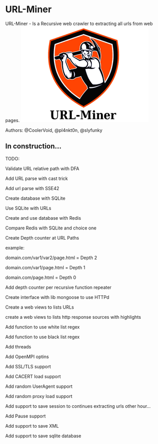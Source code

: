 URL-Miner
========

URL-Miner - Is a Recursive web crawler to extracting all urls from web pages.
![Alt text](https://github.com/CoolerVoid/urlminer/blob/master/doc/urlminer_logo.png)

Authors: @CoolerVoid, @pl4nkt0n, @slyfunky


In construction...
-------

TODO:

Validate URL relative path with DFA 

Add URL parse with cast trick 

Add url parse with SSE42 

Create database with SQLite 

Use SQLite with URLs

Create and use database with Redis

Compare Redis with SQLite and choice one

Create Depth counter at URL Paths

  example:
  
  domain.com/var1/var2/page.html  = Depth 2
  
  domain.com/var1/page.html = Depth 1
  
  domain.com/page.html = Depth 0
  
Add depth counter per recursive function repeater

Create interface with lib mongoose to use HTTPd

Create a web views to lists URLs

create a web views to lists http response sources with highlights

Add function to use white list regex

Add function to use black list regex

Add threads

Add OpenMPI optins

Add SSL/TLS support

Add CACERT load support

Add random UserAgent support

Add random proxy load support

Add support to save session to continues extracting urls other hour...

Add Pause support

Add support to save XML

Add support to save sqlite database

